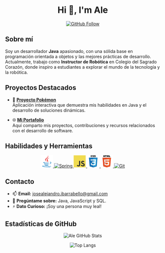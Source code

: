 <h1 align="center">Hi 👋, I'm Ale</h1>

<p align="center">
  <a href="https://github.com/aleib12">
    <img src="https://img.shields.io/github/followers/aleib12?label=Follow&style=social" alt="GitHub Follow" />
  </a>
</p>

## Sobre mí

Soy un desarrollador **Java** apasionado, con una sólida base en programación orientada a objetos y las mejores prácticas de desarrollo. Actualmente, trabajo como **Instructor de Robótica** en Colegio del Sagrado Corazón, donde inspiro a estudiantes a explorar el mundo de la tecnología y la robótica.

## Proyectos Destacados

- 🔭 **[Proyecto Pokémon](https://projecto-pokemon.vercel.app)**  
  Aplicación interactiva que demuestra mis habilidades en Java y el desarrollo de soluciones dinámicas.

- 🌐 **[Mi Portafolio](https://www.kickresume.com/cv/jose-ibarra/)**  
  Aquí comparto mis proyectos, contribuciones y recursos relacionados con el desarrollo de software.

## Habilidades y Herramientas

<p align="center">
  <a href="https://www.java.com" target="_blank" rel="noreferrer">
    <img src="https://raw.githubusercontent.com/devicons/devicon/master/icons/java/java-original.svg" alt="Java" width="40" height="40"/>
  </a>
  <a href="https://spring.io/" target="_blank" rel="noreferrer">
    <img src="https://www.vectorlogo.zone/logos/springio/springio-icon.svg" alt="Spring" width="40" height="40"/>
  </a>
  <a href="https://developer.mozilla.org/en-US/docs/Web/JavaScript" target="_blank" rel="noreferrer">
    <img src="https://raw.githubusercontent.com/devicons/devicon/master/icons/javascript/javascript-original.svg" alt="JavaScript" width="40" height="40"/>
  </a>
  <a href="https://www.w3schools.com/css/" target="_blank" rel="noreferrer">
    <img src="https://raw.githubusercontent.com/devicons/devicon/master/icons/css3/css3-original-wordmark.svg" alt="CSS3" width="40" height="40"/>
  </a>
  <a href="https://www.w3.org/html/" target="_blank" rel="noreferrer">
    <img src="https://raw.githubusercontent.com/devicons/devicon/master/icons/html5/html5-original-wordmark.svg" alt="HTML5" width="40" height="40"/>
  </a>
  <a href="https://git-scm.com/" target="_blank" rel="noreferrer">
    <img src="https://www.vectorlogo.zone/logos/git-scm/git-scm-icon.svg" alt="Git" width="40" height="40"/>
  </a>
  <!-- Agrega más íconos según tus habilidades -->
</p>

## Contacto

- 📫 **Email:** [josealejandro.ibarrabello@gmail.com](mailto:josealejandro.ibarrabello@gmail.com)
- 💬 **Pregúntame sobre:** Java, JavaScript y SQL.
- ⚡ **Dato Curioso:** ¡Soy una persona muy leal!

## Estadísticas de GitHub

<p align="center">
  <img src="https://github-readme-stats.vercel.app/api?username=aleib12&show_icons=true&locale=en" alt="Ale GitHub Stats" />
</p>
<p align="center">
  <img src="https://github-readme-stats.vercel.app/api/top-langs?username=aleib12&layout=compact" alt="Top Langs" />
</p>

